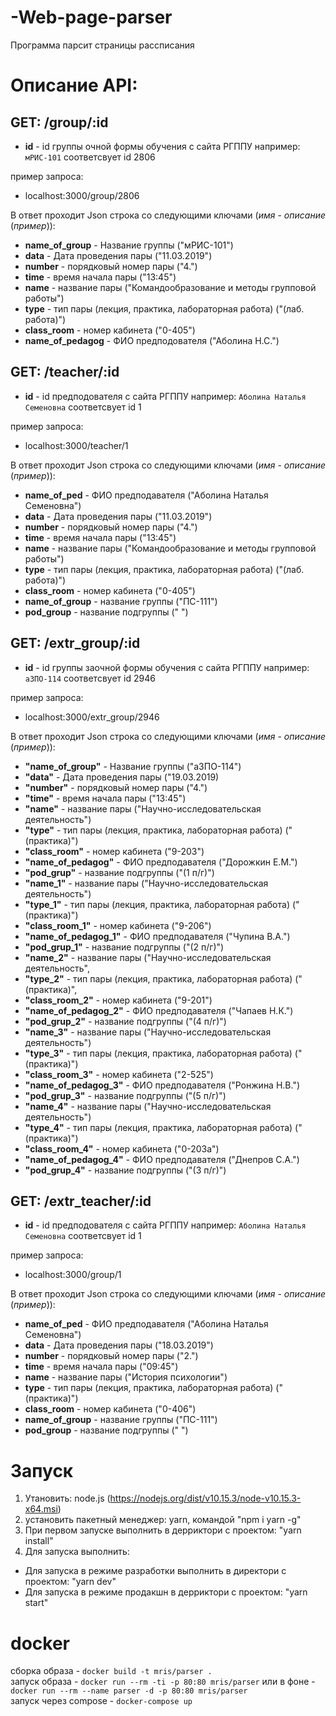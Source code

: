 # -Web-page-parser

Программа парсит страницы рассписания

# Описание API:

## GET: /group/:id

- **id** - id группы очной формы обучения c сайта РГППУ
например: `мРИС-101` соответсвует id 2806  

пример запроса:
- localhost:3000/group/2806

В ответ проходит Json строка со следующими ключами (*имя* - *описание* (*пример*)):  
- **name_of_group** - Название группы ("мРИС-101")  
- **data** - Дата проведения пары ("11.03.2019")  
- **number** - порядковый номер пары ("4.")  
- **time** - время начала пары ("13:45")  
- **name** - название пары ("Командообразование и методы групповой работы") 
- **type** - тип пары (лекция, практика, лабораторная работа) ("(лаб. работа)")  
- **class_room** - номер кабинета ("0-405")  
- **name_of_pedagog** - ФИО предподователя ("Аболина Н.С.") 

## GET: /teacher/:id

- **id** - id предподователя c сайта РГППУ
например: `Аболина Наталья Семеновна` соответсвует id 1  

пример запроса:
- localhost:3000/teacher/1

В ответ проходит Json строка со следующими ключами (*имя* - *описание* (*пример*)):  
- **name_of_ped** - ФИО предподавателя ("Аболина Наталья Семеновна")
- **data** - Дата проведения пары ("11.03.2019")
- **number** - порядковый номер пары ("4.")
- **time** - время начала пары ("13:45")
- **name** - название пары ("Командообразование и методы групповой работы")
- **type** - тип пары (лекция, практика, лабораторная работа) ("(лаб. работа)") 
- **class_room** - номер кабинета ("0-405")
- **name_of_group** - название группы ("ПС-111")
- **pod_group** - название подгруппы (" ")

## GET: /extr_group/:id

- **id** - id группы заочной формы обучения c сайта РГППУ
например: `аЗПО-114` соответсвует id 2946  

пример запроса:
- localhost:3000/extr_group/2946 

В ответ проходит Json строка со следующими ключами (*имя* - *описание* (*пример*)):  
- **"name_of_group"** - Название группы ("аЗПО-114")
- **"data"** - Дата проведения пары ("19.03.2019)
- **"number"** - порядковый номер пары ("4.")
- **"time"** - время начала пары ("13:45")
- **"name"** - название пары ("Научно-исследовательская деятельность")
- **"type"** - тип пары (лекция, практика, лабораторная работа) ("(практика)")
- **"class_room"** - номер кабинета ("9-203")
- **"name_of_pedagog"** - ФИО предподавателя ("Дорожкин Е.М.")
- **"pod_grup"** - название подгруппы ("(1 п/г)")
- **"name_1"** - название пары ("Научно-исследовательская деятельность")
- **"type_1"** - тип пары (лекция, практика, лабораторная работа) ("(практика)")
- **"class_room_1"** - номер кабинета ("9-206")
- **"name_of_pedagog_1"** - ФИО предподавателя ("Чупина В.А.")
- **"pod_grup_1"** - название подгруппы ("(2 п/г)")
- **"name_2"** - название пары ("Научно-исследовательская деятельность",
- **"type_2"** - тип пары (лекция, практика, лабораторная работа) ("(практика)",
- **"class_room_2"** - номер кабинета ("9-201")
- **"name_of_pedagog_2"** - ФИО предподавателя ("Чапаев Н.К.")
- **"pod_grup_2"** - название подгруппы ("(4 п/г)")
- **"name_3"** - название пары ("Научно-исследовательская деятельность")
- **"type_3"** - тип пары (лекция, практика, лабораторная работа) ("(практика)")
- **"class_room_3"** - номер кабинета ("2-525")
- **"name_of_pedagog_3"** - ФИО предподавателя ("Ронжина Н.В.")
- **"pod_grup_3"** - название подгруппы ("(5 п/г)")
- **"name_4"** - название пары ("Научно-исследовательская деятельность")
- **"type_4"** - тип пары (лекция, практика, лабораторная работа) ("(практика)")
- **"class_room_4"** - номер кабинета ("0-203а")
- **"name_of_pedagog_4"** - ФИО предподавателя ("Днепров С.А.")
- **"pod_grup_4"** - название подгруппы ("(3 п/г)")

## GET: /extr_teacher/:id

- **id** - id предподователя c сайта РГППУ
например: `Аболина Наталья Семеновна` соответсвует id 1  

пример запроса:
- localhost:3000/group/1

В ответ проходит Json строка со следующими ключами (*имя* - *описание* (*пример*)):  
- **name_of_ped** - ФИО предподавателя ("Аболина Наталья Семеновна")
- **data** - Дата проведения пары ("18.03.2019")
- **number** - порядковый номер пары ("2.")
- **time** - время начала пары ("09:45")
- **name** - название пары ("История психологии")
- **type** - тип пары (лекция, практика, лабораторная работа) ("(практика)") 
- **class_room** - номер кабинета ("0-406")
- **name_of_group** - название группы ("ПС-111")
- **pod_group** - название подгруппы (" ")

# Запуск

1. Утановить: node.js (https://nodejs.org/dist/v10.15.3/node-v10.15.3-x64.msi)  
1. установить пакетный менеджер: yarn, командой "npm i yarn -g"  
1. При первом запуске выполнить в дерриктори с проектом: "yarn install"  
1. Для запуска выполнить:
  - Для запуска в режиме разработки выполнить в директори с проектом: "yarn dev"  
  - Для запуска в режиме продакшн в дерриктори с проектом: "yarn start"  

# docker

сборка образа - `docker build -t mris/parser .`  
запуск образа - `docker run --rm -ti -p 80:80 mris/parser` 
или в фоне - `docker run --rm --name parser -d -p 80:80 mris/parser`  
запуск через compose - `docker-compose up`  